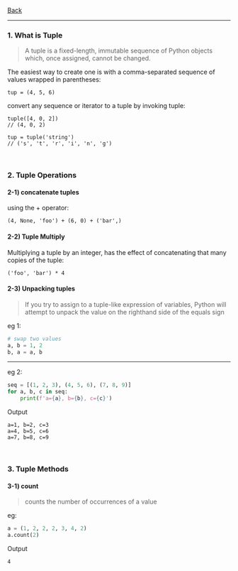 [Back](README.md)

<hr>

### 1. What is Tuple
>A tuple is a fixed-length, immutable sequence of Python objects which, once assigned, cannot be changed.

The easiest way to create one is with a comma-separated sequence of values wrapped in parentheses:
```
tup = (4, 5, 6)
```

convert any sequence or iterator to a tuple by invoking tuple:
```
tuple([4, 0, 2])
// (4, 0, 2)

tup = tuple('string')
// ('s', 't', 'r', 'i', 'n', 'g')
```


&nbsp;

### 2. Tuple Operations

#### 2-1) concatenate tuples 

using the + operator:
```
(4, None, 'foo') + (6, 0) + ('bar',)
```

#### 2-2) Tuple Multiply

Multiplying a tuple by an integer, has the effect of concatenating that many copies of the tuple:
```
('foo', 'bar') * 4
```

#### 2-3) Unpacking tuples

> If you try to assign to a tuple-like expression of variables, Python will attempt to unpack the value on the righthand side of the equals sign

eg 1:
```python
# swap two values
a, b = 1, 2
b, a = a, b
```
<hr>

eg 2:
```python
seq = [(1, 2, 3), (4, 5, 6), (7, 8, 9)]
for a, b, c in seq:
    print(f'a={a}, b={b}, c={c}')
```

Output
```
a=1, b=2, c=3 
a=4, b=5, c=6 
a=7, b=8, c=9
```

&nbsp;

### 3. Tuple Methods

#### 3-1) count

> counts the number of occurrences of a value

eg:
```python
a = (1, 2, 2, 2, 3, 4, 2)
a.count(2)
```

Output
```
4
```
